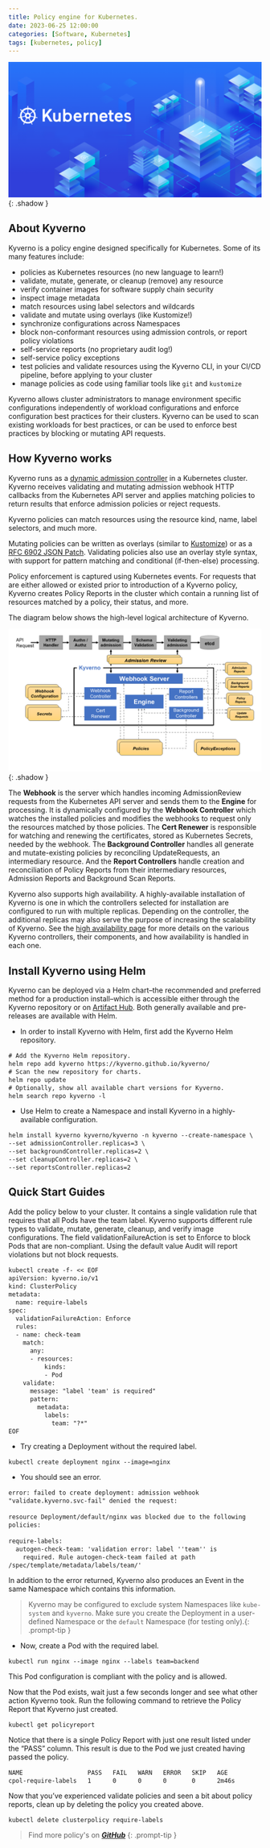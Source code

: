 ```yaml
---
title: Policy engine for Kubernetes.
date: 2023-06-25 12:00:00
categories: [Software, Kubernetes]
tags: [kubernetes, policy]
---
```

<script defer data-domain="senad-d.github.io" src="https://plus.seki.ink/js/script.js"></script>
![](https://github.com/senad-d/senad-d.github.io/blob/main/_media/images/kubernetes-banner.png?raw=true){: .shadow }

## About Kyverno

Kyverno is a policy engine designed specifically for Kubernetes. Some of its many features include:

-   policies as Kubernetes resources (no new language to learn!)
-   validate, mutate, generate, or cleanup (remove) any resource
-   verify container images for software supply chain security
-   inspect image metadata
-   match resources using label selectors and wildcards
-   validate and mutate using overlays (like Kustomize!)
-   synchronize configurations across Namespaces
-   block non-conformant resources using admission controls, or report policy violations
-   self-service reports (no proprietary audit log!)
-   self-service policy exceptions
-   test policies and validate resources using the Kyverno CLI, in your CI/CD pipeline, before applying to your cluster
-   manage policies as code using familiar tools like `git` and `kustomize`

Kyverno allows cluster administrators to manage environment specific configurations independently of workload configurations and enforce configuration best practices for their clusters. Kyverno can be used to scan existing workloads for best practices, or can be used to enforce best practices by blocking or mutating API requests.

## How Kyverno works

Kyverno runs as a [dynamic admission controller](https://kubernetes.io/docs/reference/access-authn-authz/extensible-admission-controllers/) in a Kubernetes cluster. Kyverno receives validating and mutating admission webhook HTTP callbacks from the Kubernetes API server and applies matching policies to return results that enforce admission policies or reject requests.

Kyverno policies can match resources using the resource kind, name, label selectors, and much more.

Mutating policies can be written as overlays (similar to [Kustomize](https://kubernetes.io/docs/tasks/manage-kubernetes-objects/kustomization/#bases-and-overlays)) or as a [RFC 6902 JSON Patch](http://jsonpatch.com/). Validating policies also use an overlay style syntax, with support for pattern matching and conditional (if-then-else) processing.

Policy enforcement is captured using Kubernetes events. For requests that are either allowed or existed prior to introduction of a Kyverno policy, Kyverno creates Policy Reports in the cluster which contain a running list of resources matched by a policy, their status, and more.

The diagram below shows the high-level logical architecture of Kyverno.

![](https://github.com/senad-d/senad-d.github.io/blob/main/_media/images/kyverno-architecture.png?raw=true){: .shadow }

The **Webhook** is the server which handles incoming AdmissionReview requests from the Kubernetes API server and sends them to the **Engine** for processing. It is dynamically configured by the **Webhook Controller** which watches the installed policies and modifies the webhooks to request only the resources matched by those policies. The **Cert Renewer** is responsible for watching and renewing the certificates, stored as Kubernetes Secrets, needed by the webhook. The **Background Controller** handles all generate and mutate-existing policies by reconciling UpdateRequests, an intermediary resource. And the **Report Controllers** handle creation and reconciliation of Policy Reports from their intermediary resources, Admission Reports and Background Scan Reports.

Kyverno also supports high availability. A highly-available installation of Kyverno is one in which the controllers selected for installation are configured to run with multiple replicas. Depending on the controller, the additional replicas may also serve the purpose of increasing the scalability of Kyverno. See the [high availability page](https://kyverno.io/docs/high-availability/) for more details on the various Kyverno controllers, their components, and how availability is handled in each one.

## Install Kyverno using Helm[](https://kyverno.io/docs/installation/methods//#install-kyverno-using-helm)

Kyverno can be deployed via a Helm chart–the recommended and preferred method for a production install–which is accessible either through the Kyverno repository or on [Artifact Hub](https://artifacthub.io/). Both generally available and pre-releases are available with Helm.

* In order to install Kyverno with Helm, first add the Kyverno Helm repository.

```shell
# Add the Kyverno Helm repository.
helm repo add kyverno https://kyverno.github.io/kyverno/
# Scan the new repository for charts.
helm repo update
# Optionally, show all available chart versions for Kyverno.
helm search repo kyverno -l
```

* Use Helm to create a Namespace and install Kyverno in a highly-available configuration.

```shell
helm install kyverno kyverno/kyverno -n kyverno --create-namespace \
--set admissionController.replicas=3 \
--set backgroundController.replicas=2 \
--set cleanupController.replicas=2 \
--set reportsController.replicas=2
```

## Quick Start Guides

Add the policy below to your cluster. It contains a single validation rule that requires that all Pods have the team label. Kyverno supports different rule types to validate, mutate, generate, cleanup, and verify image configurations. The field validationFailureAction is set to Enforce to block Pods that are non-compliant. Using the default value Audit will report violations but not block requests.

```shell
kubectl create -f- << EOF
apiVersion: kyverno.io/v1
kind: ClusterPolicy
metadata:
  name: require-labels
spec:
  validationFailureAction: Enforce
  rules:
  - name: check-team
    match:
      any:
      - resources:
          kinds:
          - Pod
    validate:
      message: "label 'team' is required"
      pattern:
        metadata:
          labels:
            team: "?*"
EOF
```

* Try creating a Deployment without the required label.

```shell
kubectl create deployment nginx --image=nginx
```

* You should see an error.

```shell
error: failed to create deployment: admission webhook "validate.kyverno.svc-fail" denied the request: 

resource Deployment/default/nginx was blocked due to the following policies:

require-labels:
  autogen-check-team: 'validation error: label ''team'' is
    required. Rule autogen-check-team failed at path /spec/template/metadata/labels/team/'
```
In addition to the error returned, Kyverno also produces an Event in the same Namespace which contains this information.

> Kyverno may be configured to exclude system Namespaces like `kube-system` and `kyverno`. Make sure you create the Deployment in a user-defined Namespace or the `default` Namespace (for testing only).{: .prompt-tip }

* Now, create a Pod with the required label.

```shell
kubectl run nginx --image nginx --labels team=backend
```

This Pod configuration is compliant with the policy and is allowed.

Now that the Pod exists, wait just a few seconds longer and see what other action Kyverno took. Run the following command to retrieve the Policy Report that Kyverno just created.

```shell
kubectl get policyreport
```

Notice that there is a single Policy Report with just one result listed under the “PASS” column. This result is due to the Pod we just created having passed the policy.

```shell
NAME                  PASS   FAIL   WARN   ERROR   SKIP   AGE
cpol-require-labels   1      0      0      0       0      2m46s
```

Now that you’ve experienced validate policies and seen a bit about policy reports, clean up by deleting the policy you created above.

```shell
kubectl delete clusterpolicy require-labels
```

> Find more policy's on [***GitHub***](https://github.com/kyverno/policies)
{: .prompt-tip }